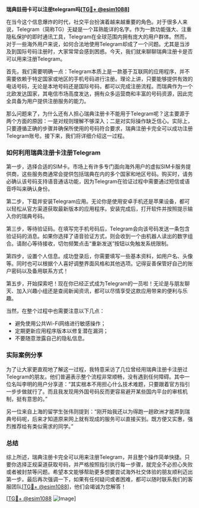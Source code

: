 **瑞典註冊卡可以注册telegram吗[[TG💪+ @esim1088](https://t.me/s/esim1088)]**

在当今这个信息爆炸的时代，社交平台扮演着越来越重要的角色。对于很多人来说，Telegram（简称TG）无疑是一个耳熟能详的名字。作为一款功能强大、注重隐私保护的即时通讯工具，Telegram在全球范围内拥有庞大的用户群体。然而，对于一些海外用户来说，如何合法地使用Telegram却成了一个问题。尤其是当涉及到国际号码注册时，大家常常会感到困惑。今天，我们就来聊聊瑞典注册卡是否可以用来注册Telegram。

首先，我们需要明确一点：Telegram本质上是一款基于互联网的应用程序，并不需要依赖于特定国家或地区的手机号码进行注册。理论上讲，只要能够提供有效的电话号码，无论是本地号码还是国际号码，都可以完成注册流程。而瑞典作为一个北欧发达国家，其电信市场高度发达，拥有众多运营商和丰富的号码资源，因此完全具备为用户提供注册服务的能力。

那么问题来了，为什么还有人担心瑞典注册卡不能用于Telegram呢？这主要源于两个方面的原因：一是对规则理解不够深入；二是对实际操作缺乏信心。实际上，只要遵循正确的步骤并确保所使用的号码符合要求，瑞典注册卡完全可以成功注册Telegram账号。接下来，我们将详细介绍这一过程。

### 如何利用瑞典注册卡注册Telegram

第一步，选择合适的SIM卡。市场上有许多专门面向海外用户的虚拟SIM卡服务提供商，这些服务商通常会提供包括瑞典在内的多个国家和地区号码。购买时，请务必确认该号码支持语音通话功能，因为Telegram在验证过程中需要通过短信或语音呼叫来确认身份。

第二步，下载并安装Telegram应用。无论你是使用安卓手机还是苹果设备，都可以轻松从官方渠道获取最新版本的应用程序。安装完成后，打开软件并按照提示输入你的瑞典号码。

第三步，等待验证码。在填写完手机号码后，Telegram会向该号码发送一条包含验证码的消息。如果你选择了语音验证方式，则会收到一个由机器人读出的数字组合。请耐心等待接收，切勿频繁点击“重新发送”按钮以免触发系统限制。

第四步，设置个人信息。成功登录后，你需要填写一些基本资料，如用户名、头像等。同时也可以根据个人喜好调整界面风格和其他选项。记得妥善保管好自己的账户密码以及备用联系方式！

第五步，开始探索吧！现在你已经正式成为Telegram的一员啦！无论是与朋友聊天、加入兴趣小组还是查阅新闻资讯，都可以尽情享受这款应用带来的便利与乐趣。

当然，在整个过程中也需要注意以下几点：

- 避免使用公共Wi-Fi网络进行敏感操作；
- 定期更新应用程序版本以修复潜在漏洞；
- 不要随意泄露自己的隐私信息。

### 实际案例分享

为了让大家更直观地了解这一过程，我特意采访了几位曾经用瑞典注册卡注册过Telegram的朋友。他们普遍表示整个流程非常顺畅，没有遇到任何障碍。其中一位名叫李明的用户分享道：“其实根本不用担心什么技术难题，只要跟着官方指引一步步做就行了。而且我发现用外国号码反而更容易避开某些国内平台的审核机制，挺有意思的。”

另一位来自上海的留学生张伟则提到：“刚开始我还以为得跑一趟欧洲才能弄到瑞典号码呢，后来才知道原来网上就有现成的服务可以直接买到。既方便又实惠，强烈推荐给有类似需求的同学。”

### 总结

综上所述，瑞典注册卡完全可以用来注册Telegram，并且整个操作简单快捷。只要你选择正规渠道获取号码，并严格按照指引执行每一步骤，就完全不必担心失败或者被封禁等问题。希望本文能够帮助更多想要尝试海外社交体验的朋友顺利迈出第一步。最后再次强调一下，如果有任何疑问或者困难，都可以随时联系我们的客服团队[[TG💪+ @esim1088](https://t.me/s/esim1088)]，他们会竭诚为您解答！

[[TG💪+ @esim1088](https://t.me/s/esim1088) ![Image](https://i.postimg.cc/4NQfJmqS/Snipaste-2025-05-13-00-14-12.png)]